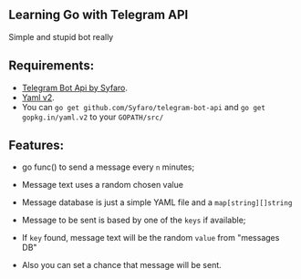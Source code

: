 ## Learning Go with Telegram API

Simple and stupid bot really

## Requirements:

-  [Telegram Bot Api by Syfaro](https://github.com/Syfaro/telegram-bot-api).
-  [Yaml v2](https://gopkg.in/yaml.v2).
-  You can `go get github.com/Syfaro/telegram-bot-api` and `go get gopkg.in/yaml.v2` to your `GOPATH/src/`

## Features:

- go func() to send a message every `n` minutes;
  
- Message text uses a random chosen value
    
-  Message database is just a simple YAML file and a `map[string][]string`
 
-  Message to be sent is based by one of the `keys` if available;
 
-  If `key` found, message text will be the random `value` from "messages DB"
  
-  Also you can set a chance that message will be sent.

